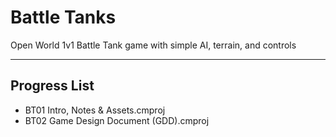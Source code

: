 # Battle Tanks
Open World 1v1 Battle Tank game with simple AI, terrain, and controls

---
## Progress List
* BT01 Intro, Notes & Assets.cmproj
* BT02 Game Design Document (GDD).cmproj
